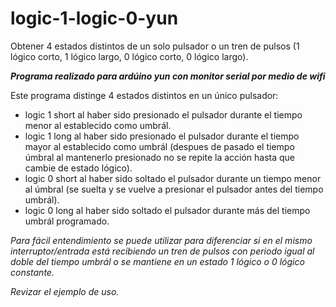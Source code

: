 # logic-1-logic-0-yun
Obtener 4 estados distintos de un solo pulsador  o un tren de pulsos (1 lógico corto, 1 lógico largo, 0 lógico corto, 0 lógico largo).

***Programa realizado para ardúino yun con monitor serial por medio de wifi***

Este programa distinge 4 estados distintos en un único pulsador:
- logic 1 short al haber sido presionado el pulsador durante el tiempo menor al establecido como umbrál.
- logic 1 long al haber sido presionado el pulsador durante el tiempo mayor al establecido como umbrál (despues de pasado el tiempo úmbral al mantenerlo presionado no se repite la acción hasta que cambie de estado lógico).
- logic 0 short al haber sido soltado el pulsador durante un tiempo menor al úmbral (se suelta y se vuelve a presionar el pulsador antes del tiempo umbrál).
- logic 0 long al haber sido soltado el pulsador durante más del tiempo umbrál programado.

*Para fácil entendimiento se puede utilizar para diferenciar si en el mismo interruptor/entrada está recibiendo un tren de pulsos con periodo igual al doble del tiempo umbrál o se mantiene en un estado 1 lógico o 0 lógico constante.*

*Revizar el ejemplo de uso.*
